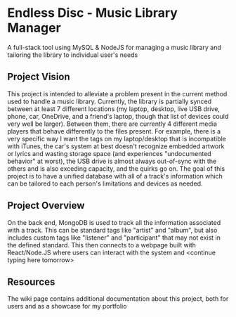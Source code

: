# Endless Disc - Music Library Manager
A full-stack tool using MySQL & NodeJS for managing a music library and tailoring the library to individual user's needs

## Project Vision

This project is intended to alleviate a problem present in the current method used to handle a music library. Currently, the library is partially synced between at least 7 different locations (my laptop, desktop, live USB drive, phone, car, OneDrive, and a friend's laptop, though that list of devices could very well be larger). Between them, there are currently 4 different media players that behave differently to the files present. For example, there is a very specific way I want the tags on my laptop/desktop that is incompatible with iTunes, the car's system at best doesn't recognize embedded artwork or lyrics and wasting storage space (and experiences "undocumented behavior" at worst), the USB drive is almost always out-of-sync with the others and is also exceding capacity, and the quirks go on. The goal of this project is to have a unified database with all of a track's information which can be tailored to each person's limitations and devices as needed.

## Project Overview

On the back end, MongoDB is used to track all the information associated with a track. This can be standard tags like "artist" and "album", but also includes custom tags like "listener" and "participant" that may not exist in the defined standard. This then connects to a webpage built with React/Node.JS where users can interact with the system and \<continue typing here tomorrow\>

## Resources

The wiki page contains additional documentation about this project, both for users and as a showcase for my portfolio
